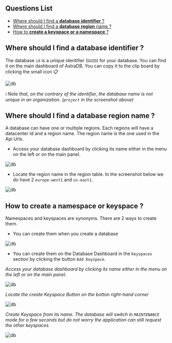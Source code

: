 ## Questions List

- [Where should I find a **database identifier** ?](#where-should-i-find-a-database-identifier)
- [Where should I find a **database region** name ?](#where-should-i-find-a-database-region-name)
- [How to **create a keyspace or a namespace** ?](#how-to-create-a-namespace-or-keyspace)

## Where should I find a database identifier ?

The database `id` is a unique identifier (`GUID`) for your database. You can find it on the main dashboard of AstraDB. You can copy it to the clip board by clicking the small icon 📋

![db](../../../img/faq/where-database-id.png)

_ℹ️ Note that, on the contrary of the identifier, the database name is not unique in an organization. (`project` in the screenshot above)_

## Where should I find a database region name ?

A database can have one or multiple regions. Each regions will have a datacenter Id and a region name. The region name is the one used in the Api Urls.

- Access your database dashboard by clicking its name either in the menu on the left or on the main panel.

![db](../../../img/faq/click-db-name.png)

- Locate the region name in the region table. In the screenshot below we do have 2 `europe-west1` and `us-east1`.

![db](../../../img/faq/where-database-region.png)

## How to create a namespace or keyspace ?

Namespaces and keyspaces are synonyms. There are 2 ways to create them.

- You can create them when you create a database

![db](../../../img/faq/create-db.png?raw=true)

- You can create them on the Database Dashboard in the `Keyspaces` section by clicking the button `Add Keyspace`.

_Access your database dashboard by clicking its name either in the menu on the left or on the main panel._

![db](../../../img/faq/click-db-name.png?raw=true)

_Locate the create Keyspace Button on the botton right-hand corner_

![db](../../../img/faq/create-keyspace-button.png?raw=true)

_Create Keyspace from its name. The database will switch in `MAINTENANCE` mode for a few seconds but do not worry the application can still request the other keyspaces._

![db](../../../img/faq/create-keyspace.png?raw=true)
